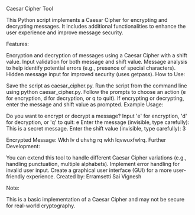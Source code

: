 Caesar Cipher Tool

This Python script implements a Caesar Cipher for encrypting and decrypting messages. It includes additional functionalities to enhance the user experience and improve message security.

Features:

Encryption and decryption of messages using a Caesar Cipher with a shift value.
Input validation for both message and shift value.
Message analysis to help identify potential errors (e.g., presence of special characters).
Hidden message input for improved security (uses getpass).
How to Use:

Save the script as caesar_cipher.py.
Run the script from the command line using python caesar_cipher.py.
Follow the prompts to choose an action (e for encryption, d for decryption, or q to quit).
If encrypting or decrypting, enter the message and shift value as prompted.
Example Usage:

Do you want to encrypt or decrypt a message? Input 'e' for encryption, 'd' for decryption, or 'q' to quit: e
Enter the message (invisible, type carefully): This is a secret message.
Enter the shift value (invisible, type carefully): 3

Encrypted Message: Wkh lv d uhvhg rq wkh lqvwuxfwlrq.
Further Development:

You can extend this tool to handle different Caesar Cipher variations (e.g., handling punctuation, multiple alphabets).
Implement error handling for invalid user input.
Create a graphical user interface (GUI) for a more user-friendly experience.
Created by: Erramsetti Sai Vignesh

Note:

This is a basic implementation of a Caesar Cipher and may not be secure for real-world cryptography.
